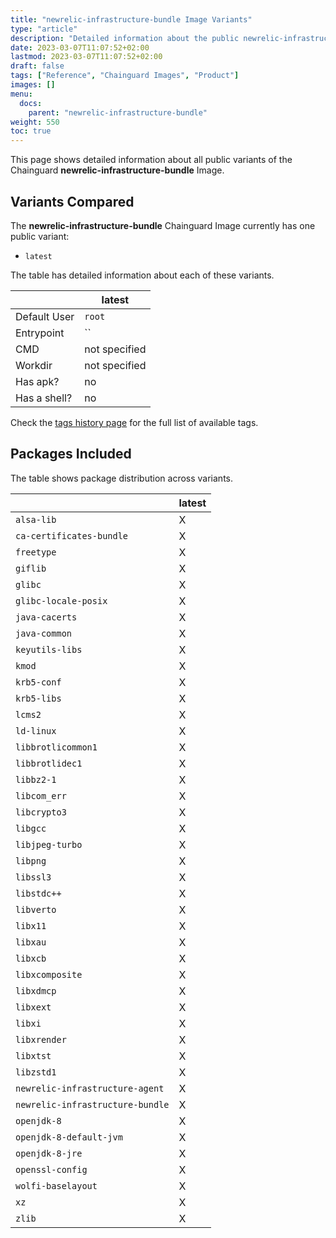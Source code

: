 ```yaml
---
title: "newrelic-infrastructure-bundle Image Variants"
type: "article"
description: "Detailed information about the public newrelic-infrastructure-bundle Chainguard Image variants"
date: 2023-03-07T11:07:52+02:00
lastmod: 2023-03-07T11:07:52+02:00
draft: false
tags: ["Reference", "Chainguard Images", "Product"]
images: []
menu:
  docs:
    parent: "newrelic-infrastructure-bundle"
weight: 550
toc: true
---
```


This page shows detailed information about all public variants of the Chainguard **newrelic-infrastructure-bundle** Image.

## Variants Compared
The **newrelic-infrastructure-bundle** Chainguard Image currently has one public variant: 

- `latest`

The table has detailed information about each of these variants.

|              | latest        |
|--------------|---------------|
| Default User | `root`        |
| Entrypoint   | ``            |
| CMD          | not specified |
| Workdir      | not specified |
| Has apk?     | no            |
| Has a shell? | no            |

Check the [tags history page](/chainguard/chainguard-images/reference/newrelic-infrastructure-bundle/tags_history/) for the full list of available tags.

## Packages Included
The table shows package distribution across variants.

|                                  | latest |
|----------------------------------|--------|
| `alsa-lib`                       | X      |
| `ca-certificates-bundle`         | X      |
| `freetype`                       | X      |
| `giflib`                         | X      |
| `glibc`                          | X      |
| `glibc-locale-posix`             | X      |
| `java-cacerts`                   | X      |
| `java-common`                    | X      |
| `keyutils-libs`                  | X      |
| `kmod`                           | X      |
| `krb5-conf`                      | X      |
| `krb5-libs`                      | X      |
| `lcms2`                          | X      |
| `ld-linux`                       | X      |
| `libbrotlicommon1`               | X      |
| `libbrotlidec1`                  | X      |
| `libbz2-1`                       | X      |
| `libcom_err`                     | X      |
| `libcrypto3`                     | X      |
| `libgcc`                         | X      |
| `libjpeg-turbo`                  | X      |
| `libpng`                         | X      |
| `libssl3`                        | X      |
| `libstdc++`                      | X      |
| `libverto`                       | X      |
| `libx11`                         | X      |
| `libxau`                         | X      |
| `libxcb`                         | X      |
| `libxcomposite`                  | X      |
| `libxdmcp`                       | X      |
| `libxext`                        | X      |
| `libxi`                          | X      |
| `libxrender`                     | X      |
| `libxtst`                        | X      |
| `libzstd1`                       | X      |
| `newrelic-infrastructure-agent`  | X      |
| `newrelic-infrastructure-bundle` | X      |
| `openjdk-8`                      | X      |
| `openjdk-8-default-jvm`          | X      |
| `openjdk-8-jre`                  | X      |
| `openssl-config`                 | X      |
| `wolfi-baselayout`               | X      |
| `xz`                             | X      |
| `zlib`                           | X      |

